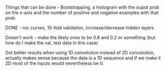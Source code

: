 Things that can be done - Bootstrapping, a histogram  with the ouput prob on the x-axis and the number of positive and negative examples with that prob

DONE - roc curves, 10-fold validation, increase/decrease hidden layers

Doesn't work - make the likely ones to be 0.8 and 0.2 or something (but how do I make the val, test data in this case)

Got better results when using 1D convolution instead of 2D convolution, actually makes sense because the data is a 1D sequence and if we make it 2D most of the inputs would nevertheless be 0.
